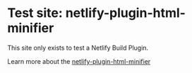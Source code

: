 # Test site: netlify-plugin-html-minifier

This site only exists to test a Netlify Build Plugin.

Learn more about the [netlify-plugin-html-minifier](https://github.com/philhawksworth/netlify-plugin-minify-html)

